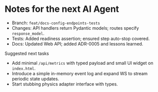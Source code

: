 # Notes for the next AI Agent

- Branch: `feat/docs-config-endpoints-tests`
- Changes: API handlers return Pydantic models; routes specify `response_model`.
- Tests: Added readiness assertion; ensured step auto-stop covered.
- Docs: Updated Web API; added ADR-0005 and lessons learned.

Suggested next tasks

- Add minimal `/api/metrics` with typed payload and small UI widget on `index.html`.
- Introduce a simple in-memory event log and expand WS to stream periodic state updates.
- Start stubbing physics adapter interface with types.
